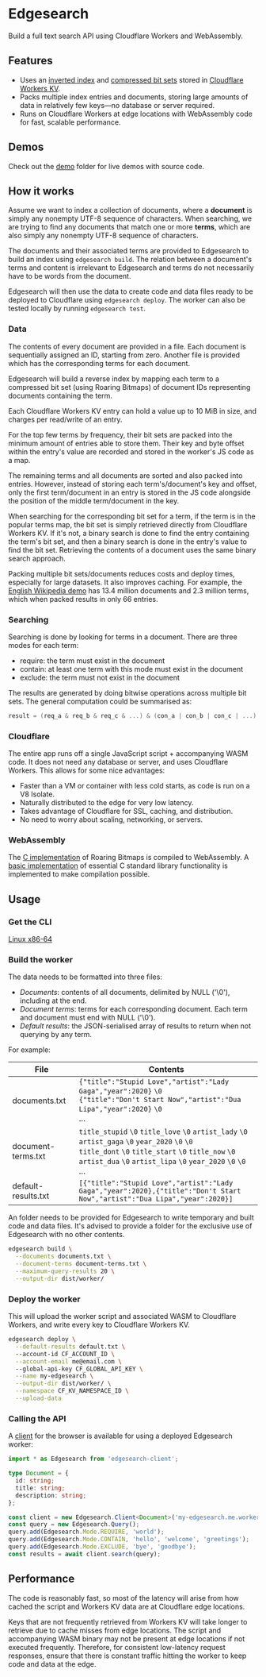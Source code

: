 # Edgesearch

Build a full text search API using Cloudflare Workers and WebAssembly.

## Features

- Uses an [inverted index](https://en.wikipedia.org/wiki/Inverted_index) and [compressed bit sets](https://roaringbitmap.org/) stored in [Cloudflare Workers KV](https://www.cloudflare.com/products/workers-kv/).
- Packs multiple index entries and documents, storing large amounts of data in relatively few keys&mdash;no database or server required.
- Runs on Cloudflare Workers at edge locations with WebAssembly code for fast, scalable performance.

## Demos

Check out the [demo](./demo) folder for live demos with source code.

## How it works

Assume we want to index a collection of documents, where a **document** is simply any nonempty UTF-8 sequence of characters. When searching, we are trying to find any documents that match one or more **terms**, which are also simply any nonempty UTF-8 sequence of characters.

The documents and their associated terms are provided to Edgesearch to build an index using `edgesearch build`. The relation between a document's terms and content is irrelevant to Edgesearch and terms do not necessarily have to be words from the document.

Edgesearch will then use the data to create code and data files ready to be deployed to Cloudflare using `edgesearch deploy`. The worker can also be tested locally by running `edgesearch test`.

### Data

The contents of every document are provided in a file. Each document is sequentially assigned an ID, starting from zero. Another file is provided which has the corresponding terms for each document.

Edgesearch will build a reverse index by mapping each term to a compressed bit set (using Roaring Bitmaps) of document IDs representing documents containing the term.

Each Cloudflare Workers KV entry can hold a value up to 10 MiB in size, and charges per read/write of an entry.

For the top few terms by frequency, their bit sets are packed into the minimum amount of entries able to store them. Their key and byte offset within the entry's value are recorded and stored in the worker's JS code as a map.

The remaining terms and all documents are sorted and also packed into entries. However, instead of storing each term's/document's key and offset, only the first term/document in an entry is stored in the JS code alongside the position of the middle term/document in the key.

When searching for the corresponding bit set for a term, if the term is in the popular terms map, the bit set is simply retrieved directly from Cloudflare Workers KV. If it's not, a binary search is done to find the entry containing the term's bit set, and then a binary search is done in the entry's value to find the bit set. Retrieving the contents of a document uses the same binary search approach.

Packing multiple bit sets/documents reduces costs and deploy times, especially for large datasets. It also improves caching. For example, the [English Wikipedia demo](./demo/wiki/) has 13.4 million documents and 2.3 million terms, which when packed results in only 66 entries.

### Searching

Searching is done by looking for terms in a document.
There are three modes for each term:

- require: the term must exist in the document
- contain: at least one term with this mode must exist in the document
- exclude: the term must not exist in the document

The results are generated by doing bitwise operations across multiple bit sets.
The general computation could be summarised as:

```c
result = (req_a & req_b & req_c & ...) & (con_a | con_b | con_c | ...) & ~(exc_a | exc_b | exc_c | ...)
```

### Cloudflare

The entire app runs off a single JavaScript script + accompanying WASM code. It does not need any database or server, and uses Cloudflare Workers. This allows for some nice advantages:

- Faster than a VM or container with less cold starts, as code is run on a V8 Isolate.
- Naturally distributed to the edge for very low latency.
- Takes advantage of Cloudflare for SSL, caching, and distribution.
- No need to worry about scaling, networking, or servers.

### WebAssembly

The [C implementation](https://github.com/RoaringBitmap/CRoaring) of Roaring Bitmaps is compiled to WebAssembly. A [basic implementation](./wasm/) of essential C standard library functionality is implemented to make compilation possible.

## Usage

### Get the CLI

[Linux x86-64](https://wilsonl.in/edgesearch/bin/0.0.7-linux-x86_64)

### Build the worker

The data needs to be formatted into three files:

- *Documents*: contents of all documents, delimited by NULL ('\0'), including at the end.
- *Document terms*: terms for each corresponding document. Each term and document must end with NULL ('\0').
- *Default results*: the JSON-serialised array of results to return when not querying by any term.

For example:

|File|Contents|
|---|---|
|documents.txt|`{"title":"Stupid Love","artist":"Lady Gaga","year":2020}` `\0` <br> `{"title":"Don't Start Now","artist":"Dua Lipa","year":2020}` `\0` <br> ...|
|document-terms.txt|`title_stupid` `\0` `title_love` `\0` `artist_lady` `\0` `artist_gaga` `\0` `year_2020` `\0` `\0` <br> `title_dont` `\0` `title_start` `\0` `title_now` `\0` `artist_dua` `\0` `artist_lipa` `\0` `year_2020` `\0` `\0` <br> ...|
|default-results.txt|`[{"title":"Stupid Love","artist":"Lady Gaga","year":2020},{"title":"Don't Start Now","artist":"Dua Lipa","year":2020}]`|

An folder needs to be provided for Edgesearch to write temporary and built code and data files. It's advised to provide a folder for the exclusive use of Edgesearch with no other contents.

```bash
edgesearch build \
  --documents documents.txt \
  --document-terms document-terms.txt \
  --maximum-query-results 20 \
  --output-dir dist/worker/
```

### Deploy the worker

This will upload the worker script and associated WASM to Cloudflare Workers, and write every key to Cloudflare Workers KV.

```bash
edgesearch deploy \
  --default-results default.txt \ 
  --account-id CF_ACCOUNT_ID \
  --account-email me@email.com \ 
  --global-api-key CF_GLOBAL_API_KEY \
  --name my-edgesearch \
  --output-dir dist/worker/ \
  --namespace CF_KV_NAMESPACE_ID \
  --upload-data
```

### Calling the API

A [client](./client/) for the browser is available for using a deployed Edgesearch worker:

```typescript
import * as Edgesearch from 'edgesearch-client';

type Document = {
  id: string;
  title: string;
  description: string;
};

const client = new Edgesearch.Client<Document>('my-edgesearch.me.workers.dev');
const query = new Edgesearch.Query();
query.add(Edgesearch.Mode.REQUIRE, 'world');
query.add(Edgesearch.Mode.CONTAIN, 'hello', 'welcome', 'greetings');
query.add(Edgesearch.Mode.EXCLUDE, 'bye', 'goodbye');
const results = await client.search(query);
```

## Performance

The code is reasonably fast, so most of the latency will arise from how cached the script and Workers KV data are at Cloudflare edge locations.

Keys that are not frequently retrieved from Workers KV will take longer to retrieve due to cache misses from edge locations. The script and accompanying WASM binary may not be present at edge locations if not executed frequently. Therefore, for consistent low-latency request responses, ensure that there is constant traffic hitting the worker to keep code and data at the edge.
